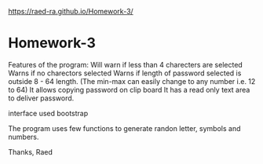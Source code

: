https://raed-ra.github.io/Homework-3/

# Homework-3
Features of the program:
  Will warn if less than 4 charecters are selected
  Warns if no charectors selected
  Warns if length of password selected is outside 8 - 64 length. (The min-max can easily change to any number i.e. 12 to 64) 
  It allows copying password on clip board
  It has a read only text area to deliver password.

 interface used bootstrap
 
 The program uses few functions to generate randon letter, symbols and numbers.
 
 Thanks,
 Raed
